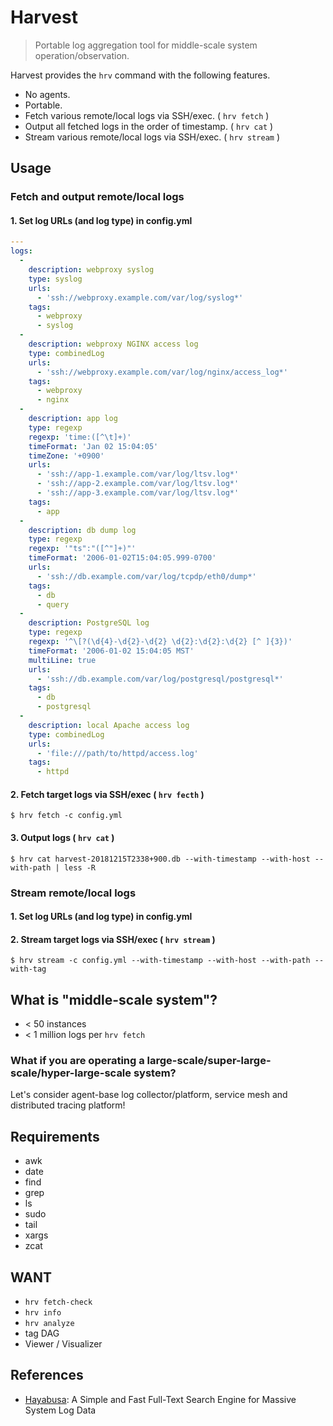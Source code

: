# Harvest

> Portable log aggregation tool for middle-scale system operation/observation.

Harvest provides the `hrv` command with the following features.

- No agents.
- Portable.
- Fetch various remote/local logs via SSH/exec. ( `hrv fetch` )
- Output all fetched logs in the order of timestamp. ( `hrv cat` )
- Stream various remote/local logs via SSH/exec. ( `hrv stream` )

## Usage

### Fetch and output remote/local logs

#### 1. Set log URLs (and log type) in config.yml

``` yaml
---
logs:
  -
    description: webproxy syslog
    type: syslog
    urls:
      - 'ssh://webproxy.example.com/var/log/syslog*'
    tags:
      - webproxy
      - syslog
  -
    description: webproxy NGINX access log
    type: combinedLog
    urls:
      - 'ssh://webproxy.example.com/var/log/nginx/access_log*'
    tags:
      - webproxy
      - nginx
  -
    description: app log
    type: regexp
    regexp: 'time:([^\t]+)'
    timeFormat: 'Jan 02 15:04:05'
    timeZone: '+0900'
    urls:
      - 'ssh://app-1.example.com/var/log/ltsv.log*'
      - 'ssh://app-2.example.com/var/log/ltsv.log*'
      - 'ssh://app-3.example.com/var/log/ltsv.log*'
    tags:
      - app
  -
    description: db dump log
    type: regexp
    regexp: '"ts":"([^"]+)"'
    timeFormat: '2006-01-02T15:04:05.999-0700'
    urls:
      - 'ssh://db.example.com/var/log/tcpdp/eth0/dump*'
    tags:
      - db
      - query
  -
    description: PostgreSQL log
    type: regexp
    regexp: '^\[?(\d{4}-\d{2}-\d{2} \d{2}:\d{2}:\d{2} [^ ]{3})'
    timeFormat: '2006-01-02 15:04:05 MST'
    multiLine: true
    urls:
      - 'ssh://db.example.com/var/log/postgresql/postgresql*'
    tags:
      - db
      - postgresql
  -
    description: local Apache access log
    type: combinedLog
    urls:
      - 'file:///path/to/httpd/access.log'
    tags:
      - httpd
```

#### 2. Fetch target logs via SSH/exec ( `hrv fecth` )

``` console
$ hrv fetch -c config.yml
```

#### 3. Output logs ( `hrv cat` )

``` console
$ hrv cat harvest-20181215T2338+900.db --with-timestamp --with-host --with-path | less -R
```

### Stream remote/local logs

#### 1. Set log URLs (and log type) in config.yml

#### 2. Stream target logs via SSH/exec ( `hrv stream` )

``` console
$ hrv stream -c config.yml --with-timestamp --with-host --with-path --with-tag
```

## What is "middle-scale system"?

- < 50 instances
- < 1 million logs per `hrv fetch`

### What if you are operating a large-scale/super-large-scale/hyper-large-scale system?

Let's consider agent-base log collector/platform, service mesh and distributed tracing platform!

## Requirements

- awk
- date
- find
- grep
- ls
- sudo
- tail
- xargs
- zcat

## WANT

- `hrv fetch-check`
- `hrv info`
- `hrv analyze`
- tag DAG
- Viewer / Visualizer

## References

- [Hayabusa](https://github.com/hirolovesbeer/hayabusa): A Simple and Fast Full-Text Search Engine for Massive System Log Data
